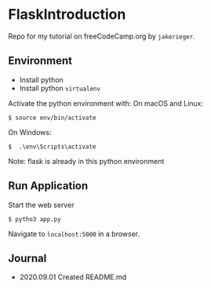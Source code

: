 # FlaskIntroduction

Repo for my tutorial on freeCodeCamp.org by `jakerieger`.

## Environment

- Install python
- Install python `virtualenv`

Activate the python environment with: 
On macOS and Linux:

```
$ source env/bin/activate
```

On Windows:

```
$  .\env\Scripts\activate
```

Note: flask is already in this python environment

## Run Application

Start the web server
```
$ pytho3 app.py
```

Navigate to `localhost:5000` in a browser.


## Journal

- 2020.09.01 Created README.md

